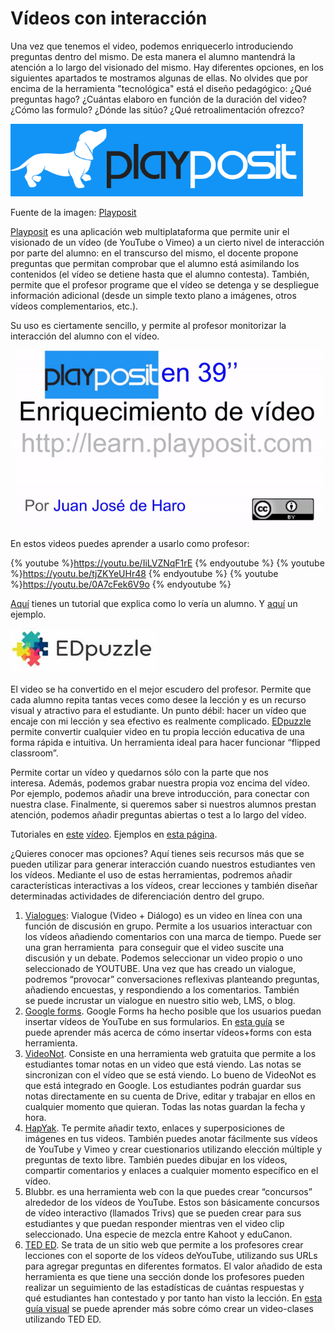 # Vídeos con interacción

Una vez que tenemos el video, podemos enriquecerlo introduciendo preguntas dentro del mismo. De esta manera el alumno mantendrá la atención a lo largo del visionado del mismo. Hay diferentes opciones, en los siguientes apartados te mostramos algunas de ellas. No olvides que por encima de la herramienta "tecnológica" está el diseño pedagógico: ¿Qué preguntas hago? ¿Cuántas elaboro en función de la duración del video? ¿Cómo las formulo? ¿Dónde las sitúo? ¿Qué retroalimentación ofrezco?


![](img/2016-07-06_1751.png)


Fuente de la imagen: [Playposit](https://www.playposit.com/)

[Playposit](https://www.playposit.com/) es una aplicación web multiplataforma que permite unir el visionado de un vídeo (de YouTube o Vimeo) a un cierto nivel de interacción por parte del alumno: en el transcurso del mismo, el docente propone preguntas que permitan comprobar que el alumno está asimilando los contenidos (el vídeo se detiene hasta que el alumno contesta). También, permite que el profesor programe que el vídeo se detenga y se despliegue información adicional (desde un simple texto plano a imágenes, otros vídeos complementarios, etc.).

Su uso es ciertamente sencillo, y permite al profesor monitorizar la interacción del alumno con el vídeo.

![Gif creado por Juan José de Haro @jjdeharo](/assets/ezgif-3-8e181e5e06f7.gif)

En estos videos puedes aprender a usarlo como profesor:


{% youtube %}https://youtu.be/IiLVZNqF1rE {% endyoutube %}
{% youtube %}https://youtu.be/tjZKYeUHr48 {% endyoutube %}
{% youtube %}https://youtu.be/0A7cFek6V9o {% endyoutube %}


[Aquí](https://www.youtube.com/watch?v=8-8KsqixVxk) tienes un tutorial que explica como lo vería un alumno. Y [aquí](http://www.educanon.com/public/1409/3657) un ejemplo.


![](img/edPuzzleLogo.jpg)


El video se ha convertido en el mejor escudero del profesor. Permite que cada alumno repita tantas veces como desee la lección y es un recurso visual y atractivo para el estudiante. Un punto débil: hacer un vídeo que encaje con mi lección y sea efectivo es realmente complicado. [EDpuzzle](https://edpuzzle.com/) permite convertir cualquier video en tu propia lección educativa de una forma rápida e intuitiva. Un herramienta ideal para hacer funcionar “flipped classroom”.

Permite cortar un vídeo y quedarnos sólo con la parte que nos interesa. Además, podemos grabar nuestra propia voz encima del vídeo. Por ejemplo, podemos añadir una breve introducción, para conectar con nuestra clase. Finalmente, si queremos saber si nuestros alumnos prestan atención, podemos añadir preguntas abiertas o test a lo largo del vídeo.

Tutoriales en [este](https://www.youtube.com/watch?v=ZcLZZ3LKdd0) [vídeo](https://www.youtube.com/watch?v=ZcLZZ3LKdd0). Ejemplos en [esta página](http://www.theflippedclassroom.es/pbl-matematico/).

¿Quieres conocer mas opciones? Aquí tienes seis recursos más que se pueden utilizar para generar interacción cuando nuestros estudiantes ven los vídeos. Mediante el uso de estas herramientas, podremos añadir características interactivas a los vídeos, crear lecciones y también diseñar determinadas actividades de diferenciación dentro del grupo. 

1.  [Vialogues](https://vialogues.com/): Vialogue (Video + Diálogo) es un video en línea con una función de discusión en grupo. Permite a los usuarios interactuar con los vídeos añadiendo comentarios con una marca de tiempo. Puede ser una gran herramienta  para conseguir que el video suscite una discusión y un debate. Podemos seleccionar un video propio o uno seleccionado de YOUTUBE. Una vez que has creado un vialogue, podremos “provocar” conversaciones reflexivas planteando preguntas, añadiendo encuestas, y respondiendo a los comentarios. También se puede incrustar un vialogue en nuestro sitio web, LMS, o blog.
2.  [Google forms](https://www.google.es/intl/es/forms/about/). Google Forms ha hecho posible que los usuarios puedan insertar vídeos de YouTube en sus formularios. En [esta guía](http://www.educatorstechnology.com/2013/09/teachers-visual-guide-to-adding-videos.html) se puede aprender más acerca de cómo insertar vídeos+forms con esta herramienta.
3.  [VideoNot](http://www.videonot.es/). Consiste en una herramienta web gratuita que permite a los estudiantes tomar notas en un video que está viendo. Las notas se sincronizan con el vídeo que se está viendo. Lo bueno de VideoNot es que está integrado en Google. Los estudiantes podrán guardar sus notas directamente en su cuenta de Drive, editar y trabajar en ellos en cualquier momento que quieran. Todas las notas guardan la fecha y hora.
4.  [HapYak](http://corp.hapyak.com/). Te permite añadir texto, enlaces y superposiciones de imágenes en tus videos. También puedes anotar fácilmente sus vídeos de YouTube y Vimeo y crear cuestionarios utilizando elección múltiple y preguntas de texto libre. También puedes dibujar en los vídeos, compartir comentarios y enlaces a cualquier momento específico en el vídeo.
5.  Blubbr. es una herramienta web con la que puedes crear “concursos” alrededor de los vídeos de YouTube. Estos son básicamente concursos de vídeo interactivo (llamados Trivs) que se pueden crear para sus estudiantes y que puedan responder mientras ven el video clip seleccionado. Una especie de mezcla entre Kahoot y eduCanon.
6.  [TED ED](http://ed.ted.com/). Se trata de un sitio web que permite a los profesores crear lecciones con el soporte de los vídeos deYouTube, utilizando sus URLs para agregar preguntas en diferentes formatos. El valor añadido de esta herramienta es que tiene una sección donde los profesores pueden realizar un seguimiento de las estadísticas de cuántas respuestas y qué estudiantes han contestado y por tanto han visto la lección. En [esta guía visual](http://www.educatorstechnology.com/2013/05/a-step-by-step-tutorial-on-how-to-flip.html) se puede aprender más sobre cómo crear un video-clases utilizando TED ED.